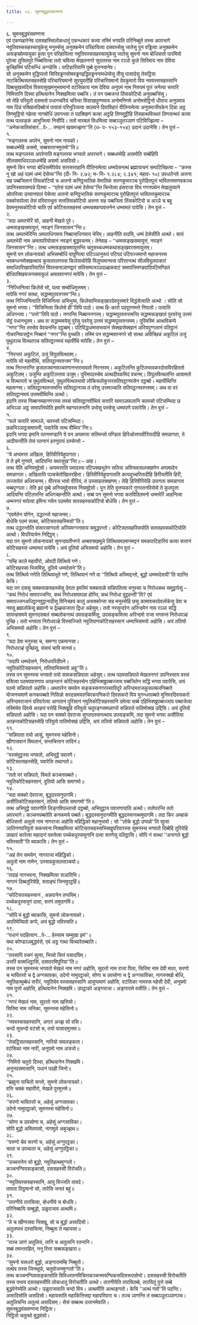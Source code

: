 ```yaml
---
title: ०६. सुमनबुद्धवंसवण्णना

---
```

६. सुमनबुद्धवंसवण्णना  
एवं एकप्पहारेनेव दससहस्सिलोकधातुं एकन्धकारं कत्वा तस्मिं भगवति परिनिब्बुते तस्स अपरभागे नवुतिवस्ससहस्सायुकेसु मनुस्सेसु अनुक्कमेन परिहायित्वा दसवस्सेसु जातेसु पुन वड्ढित्वा अनुक्कमेन असङ्ख्येय्यायुका हुत्वा पुन परिहायित्वा नवुतिवस्ससहस्सायुकेसु जातेसु सुमनो नाम बोधिसत्तो पारमियो पूरेत्वा तुसितपुरे निब्बत्तित्वा ततो चवित्वा मेखलनगरे सुदत्तस्स नाम रञ्ञो कुले सिरिमाय नाम देविया कुच्छिस्मिं पटिसन्धिं अग्गहेसि। पाटिहारियानि पुब्बे वुत्तनयानेव।  
सो अनुक्कमेन वुद्धिप्पत्तो सिरिवड्ढनसोमवड्ढनइद्धिवड्ढननामधेय्येसु तीसु पासादेसु तेसट्ठिया नाटकित्थिसतसहस्सेहि परिचारियमानो सुरयुवतीहि परिचारियमानो देवकुमारो विय नववस्ससहस्सानि दिब्बसुखसदिसं विसयसुखमनुभवमानो वटंसिकाय नाम देविया अनुपमं नाम निरुपमं पुत्तं जनेत्वा चत्तारि निमित्तानि दिस्वा हत्थियानेन निक्खमित्वा पब्बजि। तं पन पब्बजन्तं तिंसकोटियो अनुपब्बजिंसु।  
सो तेहि परिवुतो दसमासे पधानचरियं चरित्वा विसाखपुण्णमाय अनोमनिगमे अनोमसेट्ठिनो धीताय अनुपमाय नाम दिन्नं पक्खित्तदिब्बोजं पायासं परिभुञ्जित्वा सालवने दिवाविहारं वीतिनामेत्वा अनुपमाजीवकेन दिन्ना अट्ठ तिणमुट्ठियो गहेत्वा नागबोधिं उपगन्त्वा तं पदक्खिणं कत्वा अट्ठहि तिणमुट्ठीहि तिंसहत्थवित्थतं तिणसन्थरं कत्वा तत्थ पल्लङ्कं आभुजित्वा निसीदि। ततो मारबलं विधमित्वा सब्बञ्ञुतञ्ञाणं पटिविज्झित्वा – ‘‘अनेकजातिसंसारं…पे॰… तण्हानं खयमज्झगा’’ति (ध॰ प॰ १५३-१५४) उदानं उदानेसि। तेन वुत्तं –  
१.  
‘‘मङ्गलस्स अपरेन, सुमनो नाम नायको।  
सब्बधम्मेहि असमो, सब्बसत्तानमुत्तमो’’ति॥  
तत्थ मङ्गलस्स अपरेनाति मङ्गलस्स भगवतो अपरभागे। सब्बधम्मेहि असमोति सब्बेहिपि सीलसमाधिपञ्ञाधम्मेहि असमो असदिसो।  
सुमनो किर भगवा बोधिसमीपेयेव सत्तसत्ताहानि वीतिनामेत्वा धम्मदेसनत्थं ब्रह्मायाचनं सम्पटिच्छित्वा – ‘‘कस्स नु खो अहं पठमं धम्मं देसेय्य’’न्ति (दी॰ नि॰ २.७२; म॰ नि॰ १.२८४; २.३४१; महाव॰ १०) उपधारेन्तो अत्तना सह पब्बजितानं तिंसकोटियो च अत्तनो कनिट्ठभातिकं वेमातिकं सरणकुमारञ्च पुरोहितपुत्तं भावितत्तमाणवकञ्च उपनिस्सयसम्पन्ने दिस्वा – ‘‘एतेसं पठमं धम्मं देसेय्य’’न्ति चिन्तेत्वा हंसराजा विय गगनपथेन मेखलुय्याने ओतरित्वा उय्यानपालं पेसेत्वा अत्तनो कनिट्ठभातिकं सरणकुमारञ्च पुरोहितपुत्तं भावितत्तकुमारञ्च पक्कोसापेत्वा तेसं परिवारभूता सत्ततिंसकोटियो अत्तना सह पब्बजिता तिंसकोटियो च अञ्ञे च बहू देवमनुस्सकोटियो चाति एवं कोटिसतसहस्सं धम्मचक्कप्पवत्तनेन धम्मामतं पायेसि। तेन वुत्तं –  
२.  
‘‘तदा अमतभेरिं सो, आहनी मेखले पुरे।  
धम्मसङ्खसमायुत्तं, नवङ्गं जिनसासन’’न्ति॥  
तत्थ अमतभेरिन्ति अमताधिगमाय निब्बानाधिगमाय भेरिम्। आहनीति वादयि, धम्मं देसेसीति अत्थो। सायं अमतभेरी नाम अमतपरियोसानं नवङ्गं बुद्धवचनम्। तेनेवाह – ‘‘धम्मसङ्खसमायुत्तं, नवङ्गं जिनसासन’’न्ति। तत्थ धम्मसङ्खसमायुत्तन्ति चतुसच्चधम्मकथासङ्खवरसमायुत्तम्।  
सुमनो पन लोकनायको अभिसम्बोधिं पापुणित्वा पटिञ्ञानुरूपं पटिपदं पटिपज्जमानो महाजनस्स भवबन्धनमोक्खत्थाय कुसलरतनस्स किलेसचोरेहि विलुप्पमानस्स परित्तानत्थं सीलविपुलपाकारं समाधिपरिखापरिवारितं विपस्सनाञाणद्वारं सतिसम्पजञ्ञदळ्हकवाटं समापत्तिमण्डपादिपटिमण्डितं बोधिपक्खियजनसमाकुलं अमतवरनगरं मापेसि। तेन वुत्तं –  
३.  
‘‘निज्जिनित्वा किलेसे सो, पत्वा सम्बोधिमुत्तमम्।  
मापेसि नगरं सत्था, सद्धम्मपुरवरुत्तम’’न्ति॥  
तत्थ निज्जिनित्वाति विजिनित्वा अभिभुय्य, किलेसाभिसङ्खारदेवपुत्तमारे विद्धंसेत्वाति अत्थो । सोति सो सुमनो भगवा। ‘‘विजिनित्वा किलेसे ही’’तिपि पाठो। तत्थ हि-कारो पदपूरणमत्ते निपातो। पत्वाति अधिगन्त्वा। ‘‘पत्तो’’तिपि पाठो। नगरन्ति निब्बाननगरम्। सद्धम्मपुरवरुत्तमन्ति सद्धम्मसङ्खातं पुरवरेसु उत्तमं सेट्ठं पधानभूतम्। अथ वा सद्धम्ममयेसु पुरेसु पवरेसु उत्तमं सद्धम्मपुरवरुत्तमम्। पुरिमस्मिं अत्थविकप्पे ‘‘नगर’’न्ति तस्सेव वेवचनन्ति दट्ठब्बम्। पटिविद्धधम्मसभावानं सेक्खासेक्खानं अरियपुग्गलानं पतिट्ठानं गोचरनिवासट्ठेन निब्बानं ‘‘नगर’’न्ति वुच्चति। तस्मिं पन सद्धम्मवरनगरे सो सत्था अविच्छिन्नं अकुटिलं उजुं पुथुलञ्च वित्थतञ्च सतिपट्ठानमयं महावीथिं मापेसि। तेन वुत्तं –  
४.  
‘‘निरन्तरं अकुटिलं, उजुं विपुलवित्थतम्।  
मापेसि सो महावीथिं, सतिपट्ठानवरुत्तम’’न्ति॥  
तत्थ निरन्तरन्ति कुसलजवनसञ्चरणानन्तरभावतो निरन्तरम्। अकुटिलन्ति कुटिलभावकरदोसविरहिततो अकुटिलम्। उजुन्ति अकुटिलत्ताव उजुम्। पुरिमपदस्सेव अत्थदीपकमिदं वचनम्। विपुलवित्थतन्ति आयामतो च वित्थारतो च पुथुलवित्थतं, पुथुलवित्थतभावो लोकियलोकुत्तरसतिपट्ठानवसेन दट्ठब्बो। महावीथिन्ति महामग्गम्। सतिपट्ठानवरुत्तमन्ति सतिपट्ठानञ्च तं वरेसु उत्तमञ्चाति सतिपट्ठानवरुत्तमम्। अथ वा वरं सतिपट्ठानमयं उत्तमवीथिन्ति अत्थो।  
इदानि तस्स निब्बानमहानगरस्स तस्सं सतिपट्ठानवीथियं चत्तारि सामञ्ञफलानि चतस्सो पटिसम्भिदा छ अभिञ्ञा अट्ठ समापत्तियोति इमानि महग्घरतनानि उभोसु पस्सेसु धम्मापणे पसारेसि। तेन वुत्तं –  
५.  
‘‘फले चत्तारि सामञ्ञे, चतस्सो पटिसम्भिदा।  
छळभिञ्ञाट्ठसमापत्ती, पसारेसि तत्थ वीथिय’’न्ति॥  
इदानि भगवा इमानि रतनभण्डानि ये पन अप्पमत्ता सतिमन्तो पण्डिता हिरिओत्तप्पवीरियादीहि समन्नागता, ते आदीयन्तीति तेसं रतनानं हरणूपायं दस्सेन्तो –  
६.  
‘‘ये अप्पमत्ता अखिला, हिरिवीरियेहुपागता।  
ते ते इमे गुणवरे, आदियन्ति यथासुख’’न्ति॥ – आह।  
तत्थ येति अनियमुद्देसो। अप्पमत्ताति पमादस्स पटिपक्खभूतेन सतिया अविप्पवासलक्खणेन अप्पमादेन समन्नागता। अखिलाति पञ्चचेतोखिलरहिता। हिरिवीरियेहुपागताति कायदुच्चरितादीहि हिरीयतीति हिरी, लज्जायेतं अधिवचनम्। वीरस्स भावो वीरियं, तं उस्साहलक्खणम्। तेहि हिरिवीरियेहि उपागता समन्नागता भब्बपुग्गला। तेति इदं पुब्बे अनियमुद्देसस्स नियमुद्देसो। पुन तेति वुत्तप्पकारे गुणरतनविसेसे ते कुलपुत्ता आदियन्ति पटिलभन्ति अधिगच्छन्तीति अत्थो। सब्बं पन सुमनो भगवा कतविदितमनो धम्मभेरिं आहनित्वा धम्मनगरं मापेत्वा इमिना नयेन पठममेव सतसहस्सकोटियो बोधेसि। तेन वुत्तं –  
७.  
‘‘एवमेतेन योगेन, उद्धरन्तो महाजनम्।  
बोधेसि पठमं सत्था, कोटिसतसहस्सियो’’ति॥  
तत्थ उद्धरन्तोति संसारसागरतो अरियमग्गनावाय समुद्धरन्तो। कोटिसतसहस्सियोति सतसहस्सकोटियोति अत्थो। विपरियायेन निद्दिट्ठम्।  
यदा पन सुमनो लोकनायको सुनन्दवतीनगरे अम्बरुक्खमूले तित्थियमदमानमद्दनं यमकपाटिहारियं कत्वा सत्तानं कोटिसहस्सं धम्मामतं पायेसि। अयं दुतियो अभिसमयो अहोसि। तेन वुत्तं –  
८.  
‘‘यम्हि काले महावीरो, ओवदी तित्थिये गणे।  
कोटिसहस्सा भिसमिंसु, दुतिये धम्मदेसने’’ति॥  
तत्थ तित्थिये गणेति तित्थियभूते गणे, तित्थियानं गणे वा ‘‘तित्थिये अभिमद्दन्तो, बुद्धो धम्ममदेसयी’’ति पठन्ति केचि।  
यदा पन दससु चक्कवाळसहस्सेसु देवता इमस्मिं चक्कवाळे सन्निपतित्वा मनुस्सा च निरोधकथं समुट्ठापेसुं – ‘‘कथं निरोधं समापज्जन्ति, कथं निरोधसमापन्ना होन्ति, कथं निरोधा वुट्ठहन्ती’’ति? एवं समापज्जनअधिट्ठानवुट्ठानादीसु विनिच्छयं कातुं असक्कोन्ता सह मनुस्सेहि छसु कामावचरदेवलोकेसु देवा च नवसु ब्रह्मलोकेसु ब्रह्मानो च द्वेळ्हकजाता द्विधा अहेसुम्। ततो नरसुन्दरेन अरिन्दमेन नाम रञ्ञा सद्धिं सायन्हसमये सुमनदसबलं सब्बलोकनाथं उपसङ्कमिंसु; उपसङ्कमित्वा अरिन्दमो राजा भगवन्तं निरोधपञ्हं पुच्छि। ततो भगवता निरोधपञ्हे विस्सज्जिते नवुतिपाणकोटिसहस्सानं धम्माभिसमयो अहोसि। अयं ततियो अभिसमयो अहोसि। तेन वुत्तं –  
९.  
‘‘यदा देवा मनुस्सा च, समग्गा एकमानसा।  
निरोधपञ्हं पुच्छिंसु, संसयं चापि मानसं॥  
१०.  
‘‘तदापि धम्मदेसने, निरोधपरिदीपने।  
नवुतिकोटिसहस्सानं, ततियाभिसमयो अहू’’ति॥  
तस्स पन सुमनस्स भगवतो तयो सावकसन्निपाता अहेसुम्। तत्थ पठमसन्निपाते मेखलनगरं उपनिस्साय वस्सं वसित्वा पठमपवारणाय अरहन्तानं कोटिसहस्सेन एहिभिक्खुपब्बज्जाय पब्बजितेन सद्धिं भगवा पवारेसि, अयं पठमो सन्निपातो अहोसि। अथापरेन समयेन सङ्कस्सनगरस्साविदूरे अरिन्दमराजकुसलबलनिब्बत्ते योजनप्पमाणे कनकपब्बते निसिन्नो सरदसमयरुचिरकरनिकरो दिवसकरो विय युगन्धरपब्बते मुनिवरदिवसकरो अरिन्दमराजानं परिवारेत्वा आगतानं पुरिसानं नवुतिकोटिसहस्सानि दमेत्वा सब्बे एहिभिक्खुपब्बज्जाय पब्बाजेत्वा तस्मिंयेव दिवसे अरहत्तं पत्तेहि भिक्खूहि परिवुतो चतुरङ्गसमन्नागते सन्निपाते पातिमोक्खं उद्दिसि। अयं दुतियो सन्निपातो अहोसि। यदा पन सक्को देवराजा सुगतदस्सनत्थाय उपसङ्कमि, तदा सुमनो भगवा असीतिया अरहन्तकोटिसहस्सेहि परिवुतो पातिमोक्खं उद्दिसि, अयं ततियो सन्निपातो अहोसि। तेन वुत्तं –  
११.  
‘‘सन्निपाता तयो आसुं, सुमनस्स महेसिनो।  
खीणासवानं विमलानं, सन्तचित्तान तादिनं॥  
१२.  
‘‘वस्संवुट्ठस्स भगवतो, अभिघुट्ठे पवारणे।  
कोटिसतसहस्सेहि, पवारेसि तथागतो॥  
१३.  
‘‘ततो परं सन्निपाते, विमले कञ्चनपब्बते।  
नवुतिकोटिसहस्सानं, दुतियो आसि समागमो॥  
१४.  
‘‘यदा सक्को देवराजा, बुद्धदस्सनुपागमि।  
असीतिकोटिसहस्सानं, ततियो आसि समागमो’’ति॥  
तत्थ अभिघुट्ठे पवारणेति लिङ्गविपल्लासो दट्ठब्बो, अभिघुट्ठाय पवारणायाति अत्थो। ततोपरन्ति ततो अपरभागे। कञ्चनपब्बतेति कनकमये पब्बते। बुद्धदस्सनुपागमीति बुद्धदस्सनत्थमुपागमि। तदा किर अम्हाकं बोधिसत्तो अतुलो नाम नागराजा अहोसि महिद्धिको महानुभावो। सो ‘‘लोके बुद्धो उप्पन्नो’’ति सुत्वा ञातिगणपरिवुतो सकभवना निक्खमित्वा कोटिसतसहस्सभिक्खुपरिवारस्स सुमनस्स भगवतो दिब्बेहि तुरियेहि उपहारं कारेत्वा महादानं पवत्तेत्वा पच्चेकदुस्सयुगानि दत्वा सरणेसु पतिट्ठासि। सोपि नं सत्था ‘‘अनागते बुद्धो भविस्सती’’ति ब्याकासि। तेन वुत्तं –  
१५.  
‘‘अहं तेन समयेन, नागराजा महिद्धिको।  
अतुलो नाम नामेन, उस्सन्नकुसलसञ्चयो॥  
१६.  
‘‘तदाहं नागभवना, निक्खमित्वा सञातिभि।  
नागानं दिब्बतुरियेहि, ससङ्घं जिनमुपट्ठहिं॥  
१७.  
‘‘कोटिसतसहस्सानं , अन्नपानेन तप्पयिम्।  
पच्चेकदुस्सयुगं दत्वा, सरणं तमुपागमिं॥  
१८.  
‘‘सोपि मं बुद्धो ब्याकासि, सुमनो लोकनायको।  
अपरिमेय्यितो कप्पे, अयं बुद्धो भविस्सति॥  
१९.  
‘‘पधानं पदहित्वान…पे॰… हेस्साम सम्मुखा इमं’’॥  
यथा कोण्डञ्ञबुद्धवंसे, एवं अट्ठ गाथा वित्थारेतब्बाति।  
२०.  
‘‘तस्सापि वचनं सुत्वा, भिय्यो चित्तं पसादयिम्।  
उत्तरिं वतमधिट्ठासिं, दसपारमिपूरिया’’ति॥  
तस्स पन सुमनस्स भगवतो मेखलं नाम नगरं अहोसि, सुदत्तो नाम राजा पिता, सिरिमा नाम देवी माता, सरणो च भावितत्तो च द्वे अग्गसावका, उदेनो नामुपट्ठाको, सोणा च उपसोणा च द्वे अग्गसाविका, नागरुक्खो बोधि, नवुतिहत्थुब्बेधं सरीरं, नवुतियेव वस्ससहस्सानि आयुप्पमाणं अहोसि, वटंसिका नामस्स महेसी देवी, अनूपमो नाम पुत्तो अहोसि, हत्थियानेन निक्खमि। उपट्ठाको अङ्गराजा। अङ्गारामे वसीति। तेन वुत्तं –  
२१.  
‘‘नगरं मेखलं नाम, सुदत्तो नाम खत्तियो।  
सिरिमा नाम जनिका, सुमनस्स महेसिनो॥  
२२.  
‘‘नववस्ससहस्सानि, अगारं अज्झ सो वसि।  
चन्दो सुचन्दो वटंसो च, तयो पासादमुत्तमा॥  
२३.  
‘‘तेसट्ठिसतसहस्सानि, नारियो समलङ्कता।  
वटंसिका नाम नारी, अनूपमो नाम अत्रजो॥  
२४.  
‘‘निमित्ते चतुरो दिस्वा, हत्थियानेन निक्खमि।  
अनूनदसमासानि, पधानं पदही जिनो॥  
२५.  
‘‘ब्रह्मुना याचितो सन्तो, सुमनो लोकनायको।  
वत्ति चक्कं महावीरो, मेखले पुरमुत्तमे॥  
२६.  
‘‘सरणो भावितत्तो च, अहेसुं अग्गसावका।  
उदेनो नामुपट्ठाको, सुमनस्स महेसिनो॥  
२७.  
‘‘सोणा च उपसोणा च, अहेसुं अग्गसाविका।  
सोपि बुद्धो अमितयसो, नागमूले अबुज्झथ॥  
२८.  
‘‘वरुणो चेव सरणो च, अहेसुं अग्गुपट्ठका।  
चाला च उपचाला च, अहेसुं अग्गुपट्ठिका॥  
२९.  
‘‘उच्चत्तनेन सो बुद्धो, नवुतिहत्थमुग्गतो।  
कञ्चनग्घियसङ्कासो, दससहस्सी विरोचति॥  
३०.  
‘‘नवुतिवस्ससहस्सानि, आयु विज्जति तावदे।  
तावता तिट्ठमानो सो, तारेसि जनतं बहुं॥  
३१.  
‘‘तारणीये तारयित्वा, बोधनीये च बोधयि।  
परिनिब्बायि सम्बुद्धो, उळुराजाव अत्थमि॥  
३२.  
‘‘ते च खीणासवा भिक्खू, सो च बुद्धो असादिसो।  
अतुलप्पभं दस्सयित्वा, निब्बुता ते महायसा॥  
३३.  
‘‘तञ्च ञाणं अतुलियं, तानि च अतुलानि रतनानि।  
सब्बं तमन्तरहितं, ननु रित्ता सब्बसङ्खारा॥  
३४.  
‘‘सुमनो यसधरो बुद्धो, अङ्गारामम्हि निब्बुतो।  
तत्थेव तस्स जिनथूपो, चतुयोजनमुग्गतो’’ति॥  
तत्थ कञ्चनग्घियसङ्कासोति विविधरतनविचित्तकञ्चनमयग्घिकसदिसरूपसोभो। दससहस्सी विरोचतीति तस्स पभाय दससहस्सीपि लोकधातु विरोचतीति अत्थो। तारणीयेति तारयितब्बे, तारयितुं वुत्ते सब्बे बुद्धवेनेय्येति अत्थो। उळुराजावाति चन्दो विय। अत्थमीति अत्थङ्गतो। केचि ‘‘अत्थं गतो’’ति पठन्ति। असादिसोति असदिसो। महायसाति महाकित्तिसद्दा महापरिवारा च। तञ्च ञाणन्ति तं सब्बञ्ञुतञ्ञाणञ्च। अतुलियन्ति अतुल्यं असदिसम्। सेसं सब्बत्थ उत्तानमेवाति।  
सुमनबुद्धवंसवण्णना निट्ठिता।  
निट्ठितो चतुत्थो बुद्धवंसो।  